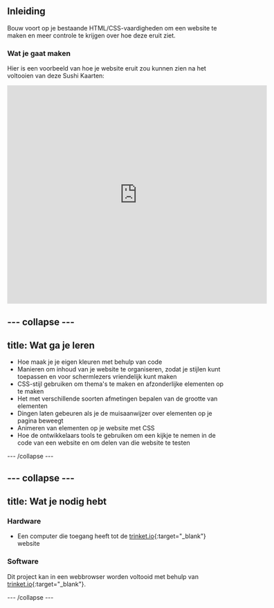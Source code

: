 ## Inleiding

Bouw voort op je bestaande HTML/CSS-vaardigheden om een ​​website te maken en meer controle te krijgen over hoe deze eruit ziet.

### Wat je gaat maken

Hier is een voorbeeld van hoe je website eruit zou kunnen zien na het voltooien van deze Sushi Kaarten:

<div class="trinket">
  <iframe src="https://trinket.io/embed/html/7dc2e111f6?outputOnly=true&start=result" width="600" height="505" frameborder="0" marginwidth="0" marginheight="0" allowfullscreen>
  </iframe>
</div>

--- collapse ---
---
title: Wat ga je leren
---

+ Hoe maak je je eigen kleuren met behulp van code
+ Manieren om inhoud van je website te organiseren, zodat je stijlen kunt toepassen en voor schermlezers vriendelijk kunt maken
+ CSS-stijl gebruiken om thema's te maken en afzonderlijke elementen op te maken
+ Het met verschillende soorten afmetingen bepalen van de grootte van elementen
+ Dingen laten gebeuren als je de muisaanwijzer over elementen op je pagina beweegt
+ Animeren van elementen op je website met CSS
+ Hoe de ontwikkelaars tools te gebruiken om een ​​kijkje te nemen in de code van een website en om delen van die website te testen

--- /collapse ---

--- collapse ---
---
title: Wat je nodig hebt
---

### Hardware

+ Een computer die toegang heeft tot de [trinket.io](https://trinket.io){:target="_blank"} website

### Software

Dit project kan in een webbrowser worden voltooid met behulp van [trinket.io](https://trinket.io){:target="_blank"}.

--- /collapse ---